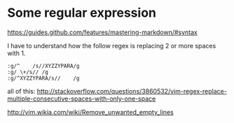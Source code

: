 # Some regular expression

https://guides.github.com/features/mastering-markdown/#syntax

I have to understand how the follow regex is replacing 2 or more spaces with 1.

```
:g/^    /s//XYZZYPARA/g
:g/ \+/s// /g
:g/^XYZZYPARA/s//    /g
```

all of this: http://stackoverflow.com/questions/3860532/vim-regex-replace-multiple-consecutive-spaces-with-only-one-space


http://vim.wikia.com/wiki/Remove_unwanted_empty_lines
